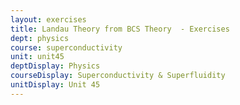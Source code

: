 ```yaml
---
layout: exercises
title: Landau Theory from BCS Theory  - Exercises
dept: physics
course: superconductivity
unit: unit45
deptDisplay: Physics
courseDisplay: Superconductivity & Superfluidity
unitDisplay: Unit 45
---
```

